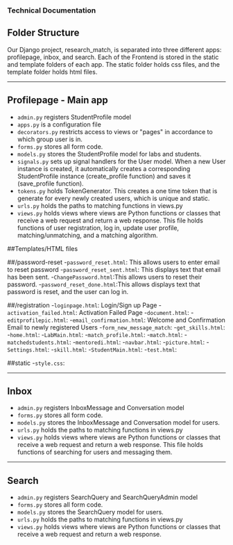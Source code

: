 ### Technical Documentation

## Folder Structure
Our Django project, research_match, is separated into three different apps: profilepage, inbox, and search. Each of the Frontend is stored in the static and template folders of each app. The static folder holds css files, and the template folder holds html files.

---
## Profilepage - Main app

- `admin.py` registers StudentProfile model
- `apps.py` is a configuration file
- `decorators.py` restricts access to views or "pages" in accordance to which group user is in.
- `forms.py` stores all form code.
- `models.py` stores the StudentProfile model for labs and students.
- `signals.py` sets up signal handlers for the User model. When a new User instance is created, it automatically creates a corresponding StudentProfile instance (create_profile function) and saves it (save_profile function).
- `tokens.py` holds TokenGenerator. This creates a one time token that is generate for every newly created users, which is unique and static.
- `urls.py` holds the paths to matching functions in views.py
- `views.py` holds views where views are Python functions or classes that receive a web request and return a web response. This file holds functions of user registration, log in, update user profile, matching/unmatching, and a matching algorithm.

##Templates/HTML files

  ##/password-reset
    -`password_reset.html`: This allows users to enter email to reset password
    -`password_reset_sent.html`: This displays text that email has been sent.
    -`ChangePassword.html`:This allows users to reset their password.
    -`password_reset_done.html`:This allows displays text that password is reset, and the user can log in.

  ##/registration
    -`loginpage.html`: Login/Sign up Page
-`activation_failed.html`: Activation Failed Page
-`document.html`:
-`editprofilepic.html`:
-`email_confirmation.html`: Welcome and Confirmation Email to newly registered Users
-`form_new_message_match`:
-`get_skills.html`:
-`home.html`:
-`LabMain.html`:
-`match_profile.html`:
-`match.html`:
-`matchedstudents.html`:
-`mentoredi.html`:
-`navbar.html`:
-`picture.html`:
-`Settings.html`:
-`skill.html`:
-`StudentMain.html`:
-`test.html`:

##static
-`style.css`:


---
## Inbox

- `admin.py` registers InboxMessage and Conversation model
- `forms.py` stores all form code.
- `models.py` stores the InboxMessage and Conversation model for users.
- `urls.py` holds the paths to matching functions in views.py
- `views.py` holds views where views are Python functions or classes that receive a web request and return a web response. This file holds functions of searching for users and messaging them.

---
## Search
- `admin.py` registers SearchQuery and SearchQueryAdmin model
- `forms.py` stores all form code.
- `models.py` stores the SearchQuery model for users.
- `urls.py` holds the paths to matching functions in views.py
- `views.py` holds views where views are Python functions or classes that receive a web request and return a web response.



